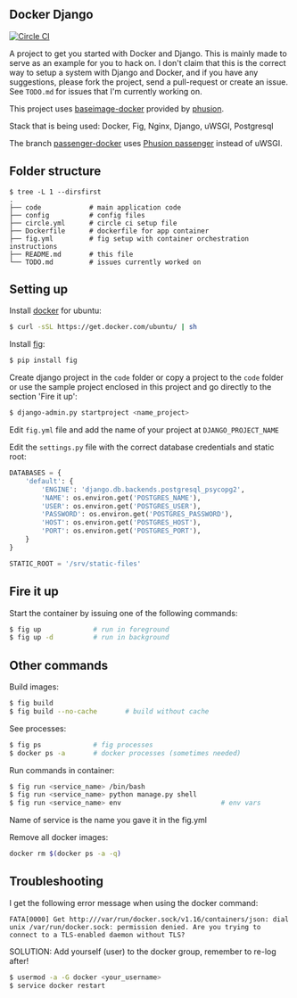 Docker Django
-------------

[![Circle CI](https://circleci.com/gh/erroneousboat/docker-django/tree/master.svg?style=shield)](https://circleci.com/gh/erroneousboat/docker-django/tree/master)

A project to get you started with Docker and Django. This is mainly made to
serve as an example for you to hack on. I don't claim that this is the
correct way to setup a system with Django and Docker, and if you have any
suggestions, please fork the project, send a pull-request or create an issue.
See `TODO.md` for issues that I'm currently working on.

This project uses [baseimage-docker](https://github.com/phusion/baseimage-docker) provided by [phusion](http://www.phusion.nl).

Stack that is being used: Docker, Fig, Nginx, Django, uWSGI, Postgresql

The branch [passenger-docker](https://github.com/erroneousboat/docker-django/tree/passenger-docker) uses [Phusion passenger](https://www.phusionpassenger.com/) instead of uWSGI.

## Folder structure

```
$ tree -L 1 --dirsfirst
.
├── code            # main application code
├── config          # config files
├── circle.yml      # circle ci setup file
├── Dockerfile      # dockerfile for app container
├── fig.yml         # fig setup with container orchestration instructions
├── README.md       # this file
└── TODO.md         # issues currently worked on

```

## Setting up
Install [docker](https://docker.io) for ubuntu:

```bash
$ curl -sSL https://get.docker.com/ubuntu/ | sh
```

Install [fig](http://fig.sh):

```bash
$ pip install fig
```

Create django project in the `code` folder or copy a project to the `code`
folder or use the sample project enclosed in this project and go directly to
the section 'Fire it up':

```bash
$ django-admin.py startproject <name_project>
```

Edit `fig.yml` file and add the name of your project at `DJANGO_PROJECT_NAME`

Edit the `settings.py` file with the correct database credentials and static
root:

```python
DATABASES = {
    'default': {
        'ENGINE': 'django.db.backends.postgresql_psycopg2',
        'NAME': os.environ.get('POSTGRES_NAME'),
        'USER': os.environ.get('POSTGRES_USER'),
        'PASSWORD': os.environ.get('POSTGRES_PASSWORD'),
        'HOST': os.environ.get('POSTGRES_HOST'),
        'PORT': os.environ.get('POSTGRES_PORT'),
    }
}

STATIC_ROOT = '/srv/static-files'
```

## Fire it up
Start the container by issuing one of the following commands:

```bash
$ fig up             # run in foreground
$ fig up -d          # run in background
```

## Other commands
Build images:

```bash
$ fig build
$ fig build --no-cache       # build without cache
```

See processes:

```bash
$ fig ps             # fig processes
$ docker ps -a       # docker processes (sometimes needed)
```

Run commands in container:

```bash
$ fig run <service_name> /bin/bash
$ fig run <service_name> python manage.py shell
$ fig run <service_name> env                         # env vars
```

Name of service is the name you gave it in the fig.yml

Remove all docker images:

```bash
docker rm $(docker ps -a -q)
```

## Troubleshooting
I get the following error message when using the docker command:

```
FATA[0000] Get http:///var/run/docker.sock/v1.16/containers/json: dial unix /var/run/docker.sock: permission denied. Are you trying to connect to a TLS-enabled daemon without TLS? 

```

SOLUTION: Add yourself (user) to the docker group, remember to re-log after!

```bash
$ usermod -a -G docker <your_username>
$ service docker restart
```

